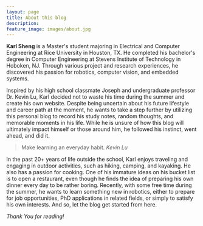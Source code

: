 ```yaml
---
layout: page
title: About this blog
description:
feature_image: images/about.jpg
---
```


**Karl Sheng** is a Master's student majoring in Electrical and Computer Engineering at Rice University in Houston, TX. He completed his bachelor's degree in Computer Engineering at Stevens Institute of Technology in Hoboken, NJ. Through various project and research experiences, he discovered his passion for robotics, computer vision, and embedded systems.

Inspired by his high school classmate Joseph and undergraduate professor Dr. Kevin Lu, Karl decided not to waste his time during the summer and create his own website. Despite being uncertain about his future lifestyle and career path at the moment, he wants to take a step further by utilizing this personal blog to record his study notes, random thoughts, and memorable moments in his life. While he is unsure of how this blog will ultimately impact himself or those around him, he followed his instinct, went ahead, and did it.

>Make learning an everyday habit. <cite>Kevin Lu</cite>

In the past 20+ years of life outside the school, Karl enjoys traveling and engaging in outdoor activities, such as hiking, camping, and kayaking. He also has a passion for cooking. One of his immature ideas on his bucket list is to open a restaurant, even though he finds the idea of preparing his own dinner every day to be rather boring. Recently, with some free time during the summer, he wants to learn something new in robotics, either to prepare for job opportunities, PhD applications in related fields, or simply to satisfy his own interests. And so, let the blog get started from here.

*Thank You for reading!*
